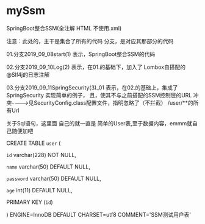 # mySsm     
SpringBoot整合SSM(全注解   HTML   不使用.xml)

注意：此处的，主干是集合了所有的代码
              分支，是对应其那部分的代码

01.分支2019_09_08start(1)  表示，SpringBoot整合SSM的代码

02.分支2019_09_10Log(2)    表示，在01.的基础下，加入了 Lombox自搭配的@Slf4j的日志注解

03.分支2019_09_11SpringSecurity(3)_01      表示，在02.的基础上，集成了SpringSecurity   实现简单的例子，
且，使其不与之前搭配的SSM控制层的URL  冲突---->见SecurityConfig.class配置文件，指明忽略了（不拦截） /user/**的所有Url

关于Sql语句，这里面
自己的就一直是  简单的User表,至于数据内容，emmm就自己随便加吧

CREATE TABLE `user` (

  `id` varchar(228) NOT NULL,

  `name` varchar(50) DEFAULT NULL,
  
  `password` varchar(50) DEFAULT NULL,
  
  `age` int(11) DEFAULT NULL,
  
  PRIMARY KEY (`id`)

) ENGINE=InnoDB DEFAULT CHARSET=utf8 COMMENT='SSM测试用户表'




